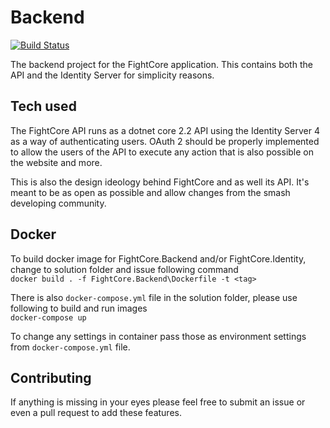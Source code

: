 # Backend

[![Build Status](https://travis-ci.com/FightCore/Backend.svg?branch=master)](https://travis-ci.com/FightCore/Backend)

The backend project for the FightCore application.
This contains both the API and the Identity Server for simplicity reasons.

## Tech used

The FightCore API runs as a dotnet core 2.2 API using the Identity Server 4 as
a way of authenticating users.
OAuth 2 should be properly implemented to allow the users of the API to execute
any action that is also possible on the website and more.

This is also the design ideology behind FightCore and as well its API.
It's meant to be as open as possible and allow changes from the smash developing community.

## Docker

To build docker image for FightCore.Backend and/or FightCore.Identity, change to solution folder and issue following command  
`docker build . -f FightCore.Backend\Dockerfile -t <tag>`  

There is also `docker-compose.yml` file in the solution folder, please use following to build and run images  
`docker-compose up`  

To change any settings in container pass those as environment settings from `docker-compose.yml` file.  

## Contributing

If anything is missing in your eyes please feel free to submit an issue or
even a pull request to add these features.
